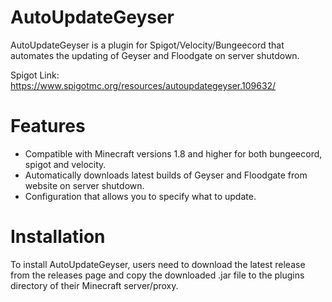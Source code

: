 # AutoUpdateGeyser
AutoUpdateGeyser is a plugin for Spigot/Velocity/Bungeecord that automates the updating of Geyser and Floodgate on server shutdown.

Spigot Link: https://www.spigotmc.org/resources/autoupdategeyser.109632/

# Features
- Compatible with Minecraft versions 1.8 and higher for both bungeecord, spigot and velocity.
- Automatically downloads latest builds of Geyser and Floodgate from website on server shutdown.
- Configuration that allows you to specify what to update.

# Installation
To install AutoUpdateGeyser, users need to download the latest release from the releases page and copy the downloaded .jar file to the plugins directory of their Minecraft server/proxy.
